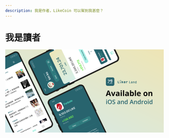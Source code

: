 ```yaml
---
description: 我是作者，LikeCoin 可以幫到我甚麼？
---
```


# 我是讀者

![](../../.gitbook/assets/likecoin_ad72_appstore_og_ios_android.png)

